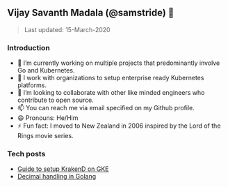 ## Vijay Savanth Madala (@samstride) 👋
> Last updated: 15-March-2020

### Introduction
- 🔭  I’m currently working on multiple projects that predominantly involve Go and Kubernetes.
- 🌱  I work with organizations to setup enterprise ready Kubernetes platforms.
- 👯  I’m looking to collaborate with other like minded engineers who contribute to open source.
- 📫  You can reach me via email specified on my Github profile.
- 😄  Pronouns: He/Him
- ⚡   Fun fact: I moved to New Zealand in 2006 inspired by the Lord of the Rings movie series.

### Tech posts

- [Guide to setup KrakenD on GKE](https://www.hackernoon.com/how-to-successfully-set-up-krakend-on-gke-a-step-by-step-guide-ny22311c)
- [Decimal handling in Golang](https://www.hackernoon.com/2-error-free-options-for-decimal-handling-in-golang-q53a318r)
